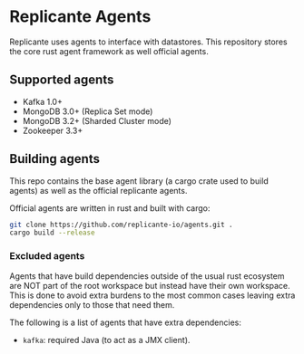# Replicante Agents
Replicante uses agents to interface with datastores.
This repository stores the core rust agent framework as well official agents.


## Supported agents

  * Kafka 1.0+
  * MongoDB 3.0+ (Replica Set mode)
  * MongoDB 3.2+ (Sharded Cluster mode)
  * Zookeeper 3.3+


## Building agents
This repo contains the base agent library (a cargo crate used to build agents)
as well as the official replicante agents.

Official agents are written in rust and built with cargo:
```bash
git clone https://github.com/replicante-io/agents.git .
cargo build --release
```

### Excluded agents
Agents that have build dependencies outside of the usual rust ecosystem are NOT part of the root
workspace but instead have their own workspace.
This is done to avoid extra burdens to the most common cases leaving extra dependencies only to
those that need them.

The following is a list of agents that have extra dependencies:

  * `kafka`: required Java (to act as a JMX client).
